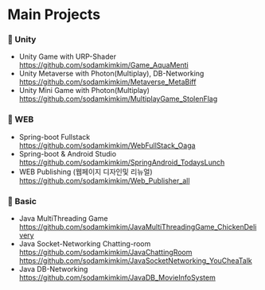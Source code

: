 # Main Projects
### 📌 Unity
- Unity Game with URP-Shader</br>
https://github.com/sodamkimkim/Game_AquaMenti
- Unity Metaverse with Photon(Multiplay), DB-Networking</br>
https://github.com/sodamkimkim/Metaverse_MetaBiff
- Unity Mini Game with Photon(Multiplay)</br>
https://github.com/sodamkimkim/MultiplayGame_StolenFlag

### 📌 WEB
- Spring-boot Fullstack</br>
https://github.com/sodamkimkim/WebFullStack_Oaga
- Spring-boot & Android Studio</br>
https://github.com/sodamkimkim/SpringAndroid_TodaysLunch
- WEB Publishing (웹페이지 디자인및 리뉴얼)</br>
https://github.com/sodamkimkim/Web_Publisher_all

### 📌 Basic
- Java MultiThreading Game</br>
https://github.com/sodamkimkim/JavaMultiThreadingGame_ChickenDelivery
- Java Socket-Networking Chatting-room</br>
https://github.com/sodamkimkim/JavaChattingRoom
https://github.com/sodamkimkim/JavaSocketNetworking_YouCheaTalk
- Java DB-Networking</br>
https://github.com/sodamkimkim/JavaDB_MovieInfoSystem
